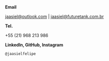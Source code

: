 **Email**

jaasiel@outlook.com | jaasiel@futuretank.com.br


**Tel.**

+55 (21) 968 213 986


**LinkedIn, GitHub, Instagram**

`@jaasielfelipe`
